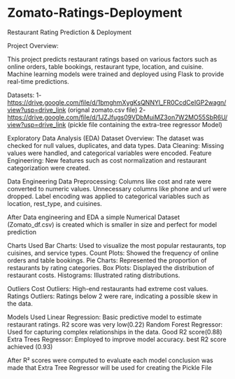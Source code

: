 # Zomato-Ratings-Deployment
Restaurant Rating Prediction & Deployment

Project Overview:

This project predicts restaurant ratings based on various factors such as online orders, table bookings, restaurant type, location, and cuisine. Machine learning models were trained and deployed using Flask to provide real-time predictions.

Datasets:
1- https://drive.google.com/file/d/1bmghmXygKsQNNYl_FR0CcdCeIGP2wagn/view?usp=drive_link (orignal zomato.csv file)
2- https://drive.google.com/file/d/1JZJfugs09VDbMuiMZ3on7W2MO55SbR6U/view?usp=drive_link (pickle file containing the extra-tree regressor Model)

Exploratory Data Analysis (EDA)
Dataset Overview: The dataset was checked for null values, duplicates, and data types.
Data Cleaning: Missing values were handled, and categorical variables were encoded.
Feature Engineering: New features such as cost normalization and restaurant categorization were created.

Data Engineering
Data Preprocessing:
Columns like cost and rate were converted to numeric values.
Unnecessary columns like phone and url were dropped.
Label encoding was applied to categorical variables such as location, rest_type, and cuisines.

After Data engineering and EDA a simple Numerical Dataset (Zomato_df.csv) is created
which is smaller in size and perfect for model prediction

Charts Used
Bar Charts: Used to visualize the most popular restaurants, top cuisines, and service types.
Count Plots: Showed the frequency of online orders and table bookings.
Pie Charts: Represented the proportion of restaurants by rating categories.
Box Plots: Displayed the distribution of restaurant costs.
Histograms: Illustrated rating distributions.

Outliers
Cost Outliers: High-end restaurants had extreme cost values.
Ratings Outliers: Ratings below 2 were rare, indicating a possible skew in the data.

Models Used
Linear Regression: Basic predictive model to estimate restaurant ratings. R2 score was very low(0.22)
Random Forest Regressor: Used for capturing complex relationships in the data. Good R2 score(0.88)
Extra Trees Regressor: Employed to improve model accuracy. best R2 score achieved (0.93)

After R² scores were computed to evaluate each model conclusion was made that Extra Tree Regressor will be used for creating the Pickle File








